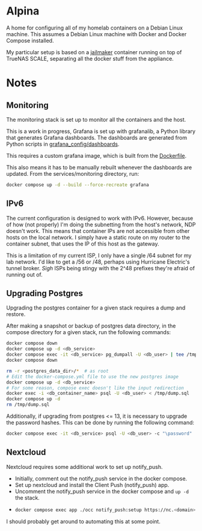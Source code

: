 # Alpina

A home for configuring all of my homelab containers on a Debian Linux machine.
This assumes a Debian Linux machine with Docker and Docker Compose installed.

My particular setup is based on a [jailmaker](https://github.com/Jip-Hop/jailmaker) container
running on top of TrueNAS SCALE, separating all the docker stuff from the appliance.

# Notes

## Monitoring
The monitoring stack is set up to monitor all the containers and the host.

This is a work in progress, Grafana is set up with grafanalib, a Python library that generates Grafana dashboards.
The dashboards are generated from Python scripts in 
[grafana_config/dashboards](roles/alpina/templates/services/monitoring/grafana_config/dashboards).

This requires a custom grafana image, which is built from the 
[Dockerfile](roles/alpina/templates/services/monitoring/Dockerfile).

This also means it has to be manually rebuilt whenever the dashboards are updated.
From the services/monitoring directory, run:
```bash
docker compose up -d --build --force-recreate grafana
```

## IPv6
The current configuration is designed to work with IPv6. 
However, because of how (not properly) I'm doing the subnetting 
from the host's network, NDP doesn't work.
This means that container IPs are not accessible from other hosts on the local network.
I simply have a static route on my router to the container subnet, 
that uses the IP of this host as the gateway.

This is a limitation of my current ISP, I only have a single /64 subnet for my lab network.
I'd like to get a /56 or /48, perhaps using Hurricane Electric's tunnel broker.
*Sigh* ISPs being stingy with the 2^48 prefixes they're afraid of running out of.

## Upgrading Postgres
Upgrading the postgres container for a given stack requires a dump and restore.

After making a snapshot or backup of postgres data directory,
in the compose directory for a given stack, run the following commands:
```bash
docker compose down
docker compose up -d <db_service>
docker compose exec -it <db_service> pg_dumpall -U <db_user> | tee /tmp/dump.sql
docker compose down

rm -r <postgres_data_dir>/*  # as root
# Edit the docker-compose.yml file to use the new postgres image
docker compose up -d <db_service>
# For some reason, compose exec doesn't like the input redirection
docker exec -i <db_container_name> psql -U <db_user> < /tmp/dump.sql
docker compose up -d
rm /tmp/dump.sql
```

Additionally, if upgrading from postgres <= 13, it is necessary to upgrade the
password hashes. This can be done by running the following command:
```bash
docker compose exec -it <db_service> psql -U <db_user> -c "\password"
```

## Nextcloud
Nextcloud requires some additional work to set up notify_push.

- Initially, comment out the notify_push service in the docker compose.
- Set up nextcloud and install the Client Push (notify_push) app.
- Uncomment the notify_push service in the docker compose and `up -d` the stack.
- ```bash
  docker compose exec app ./occ notify_push:setup https://nc.<domain>/push
  ```

I should probably get around to automating this at some point.

